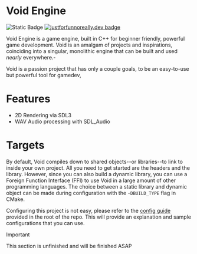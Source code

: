 # Void Engine

![Static Badge](https://img.shields.io/badge/Built_with-C++-blue?logo=cplusplus)
[![justforfunnoreally.dev badge](https://img.shields.io/badge/justforfunnoreally-dev-9ff)](https://justforfunnoreally.dev)

Void Engine is a game engine, built in C++ for beginner friendly, powerful game development. Void is an amalgam of projects and inspirations, coinciding into a singular, monolithic engine that can be built and used *nearly* everywhere.- 

Void is a passion project that has only a couple goals, to be an easy-to-use but powerful tool for gamedev, 

# Features

- 2D Rendering via SDL3
- WAV Audio processing with SDL_Audio

# Targets

By default, Void compiles down to shared objects--or libraries--to link to inside your own project. All you need to get started are the headers and the library. However, since you can also build a dynamic library, you can use a Foreign Function Interface (FFI) to use Void in a large amount of other programming languages. The choice between a static library and dynamic object can be made during configuration with the `-DBUILD_TYPE` flag in CMake.

Configuring this project is not easy, please refer to the [config guide](./CONFIGURING.md) provided in the root of the repo. This will provide an explanation and sample configurations that you can use.

> [!IMPORTANT]
> This section is unfinished and will be finished ASAP
